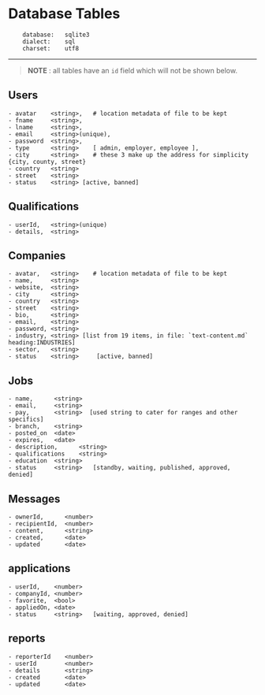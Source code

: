 # Database Tables

        database:   sqlite3
        dialect:    sql
        charset:    utf8

---

> **NOTE** : all tables have an `id` field which will not be shown below.

## Users

    - avatar    <string>,   # location metadata of file to be kept
    - fname     <string>,
    - lname     <string>,
    - email     <string>(unique),
    - password  <string>,
    - type      <string>    [ admin, employer, employee ],
    - city      <string>    # these 3 make up the address for simplicity {city, county, street}
    - country   <string>
    - street    <string>
    - status    <string> [active, banned]

## Qualifications

    - userId,   <string>(unique)
    - details,  <string>

## Companies

    - avatar,   <string>    # location metadata of file to be kept
    - name,     <string>
    - website,  <string>
    - city      <string>
    - country   <string>
    - street    <string>
    - bio,      <string>
    - email,    <string>
    - password, <string>
    - industry, <string> [list from 19 items, in file: `text-content.md` heading:INDUSTRIES]
    - sector,   <string>    
    - status    <string>     [active, banned]

## Jobs

    - name,      <string>
    - email,     <string>
    - pay,       <string>  [used string to cater for ranges and other specifics]
    - branch,    <string>
    - posted_on  <date>
    - expires,   <date>
    - description,      <string>
    - qualifications    <string>   
    - education  <string>
    - status     <string>   [standby, waiting, published, approved, denied]

## Messages

    - ownerId,      <number>
    - recipientId,  <number>
    - content,      <string>
    - created,      <date>
    - updated       <date>

## applications

    - userId,    <number>
    - companyId, <number>
    - favorite,  <bool>
    - appliedOn, <date>
    - status     <string>   [waiting, approved, denied]

## reports

    - reporterId    <number>
    - userId        <number>
    - details       <string>
    - created       <date>
    - updated       <date>
